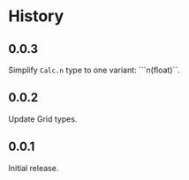 # History

## 0.0.3
Simplify `Calc.n` type to one variant: ```n(float)``.

## 0.0.2
Update Grid types.

## 0.0.1
Initial release.
